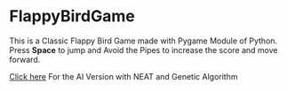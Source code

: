 # FlappyBirdGame

This is a Classic Flappy Bird Game made with Pygame Module of Python.
Press **Space** to jump and Avoid the Pipes to increase the score and move forward.

<a href="https://github.com/thatfreakcoder/Flappy-NEAT-AI">Click here</a> For the AI Version with NEAT and Genetic Algorithm
